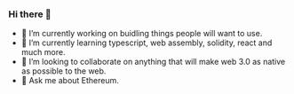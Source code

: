 ### Hi there 👋



- 🔭 I’m currently working on buidling things people will want to use. 
- 🌱 I’m currently learning typescript, web assembly, solidity, react and much more. 
- 👯 I’m looking to collaborate on anything that will make web 3.0 as native as possible to the web.
- 👵 Ask me about Ethereum.

